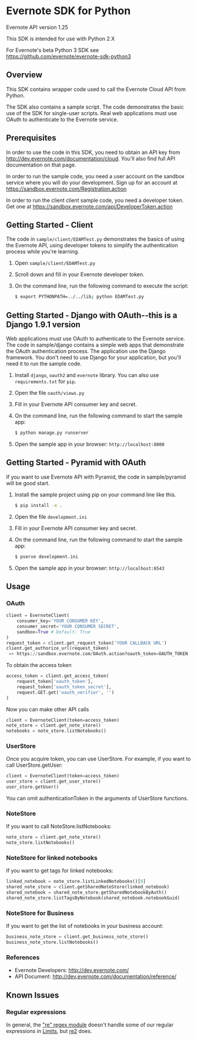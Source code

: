 Evernote SDK for Python
============================================

Evernote API version 1.25 

This SDK is intended for use with Python 2.X

For Evernote's beta Python 3 SDK see https://github.com/evernote/evernote-sdk-python3

Overview
--------
This SDK contains wrapper code used to call the Evernote Cloud API from Python.

The SDK also contains a sample script. The code demonstrates the basic use of the SDK for single-user scripts. Real web applications must use OAuth to authenticate to the Evernote service.

Prerequisites
-------------
In order to use the code in this SDK, you need to obtain an API key from http://dev.evernote.com/documentation/cloud. You'll also find full API documentation on that page.

In order to run the sample code, you need a user account on the sandbox service where you will do your development. Sign up for an account at https://sandbox.evernote.com/Registration.action

In order to run the client client sample code, you need a developer token. Get one at https://sandbox.evernote.com/api/DeveloperToken.action

Getting Started - Client
------------------------
The code in `sample/client/EDAMTest.py` demonstrates the basics of using the Evernote API, using developer tokens to simplify the authentication process while you're learning.

1. Open `sample/client/EDAMTest.py`
2. Scroll down and fill in your Evernote developer token.
3. On the command line, run the following command to execute the script:

    ```bash
    $ export PYTHONPATH=../../lib; python EDAMTest.py
    ```

Getting Started - Django with OAuth--this is a Django 1.9.1 version
------------------------------------
Web applications must use OAuth to authenticate to the Evernote service. The code in sample/django contains a simple web apps that demonstrate the OAuth authentication process. The application use the Django framework. You don't need to use Django for your application, but you'll need it to run the sample code.

1. Install `django`, `oauth2` and `evernote` library.  You can also use `requirements.txt` for `pip`.
2. Open the file `oauth/views.py`
3. Fill in your Evernote API consumer key and secret.
4. On the command line, run the following command to start the sample app:

    ```bash
    $ python manage.py runserver
    ```

5. Open the sample app in your browser: `http://localhost:8000`

Getting Started - Pyramid with OAuth
-------------------------------------
If you want to use Evernote API with Pyramid, the code in sample/pyramid will be good start.

1. Install the sample project using pip on your command line like this.

    ```bash
    $ pip install -e .
    ```

2. Open the file `development.ini`
3. Fill in your Evernote API consumer key and secret.
4. On the command line, run the following command to start the sample app:

    ```bash
    $ pserve development.ini
    ```

5. Open the sample app in your browser: `http://localhost:6543`


Usage
-----
### OAuth ###
```python
client = EvernoteClient(
    consumer_key='YOUR CONSUMER KEY',
    consumer_secret='YOUR CONSUMER SECRET',
    sandbox=True # Default: True
)
request_token = client.get_request_token('YOUR CALLBACK URL')
client.get_authorize_url(request_token)
 => https://sandbox.evernote.com/OAuth.action?oauth_token=OAUTH_TOKEN
```
To obtain the access token
```python
access_token = client.get_access_token(
    request_token['oauth_token'],
    request_token['oauth_token_secret'],
    request.GET.get('oauth_verifier', '')
)
```
Now you can make other API calls
```python
client = EvernoteClient(token=access_token)
note_store = client.get_note_store()
notebooks = note_store.listNotebooks()
```

### UserStore ###
Once you acquire token, you can use UserStore. For example, if you want to call UserStore.getUser:
```python
client = EvernoteClient(token=access_token)
user_store = client.get_user_store()
user_store.getUser()
```
You can omit authenticationToken in the arguments of UserStore functions.

### NoteStore ###
If you want to call NoteStore.listNotebooks:
```python
note_store = client.get_note_store()
note_store.listNotebooks()
```

### NoteStore for linked notebooks ###
If you want to get tags for linked notebooks:
```python
linked_notebook = note_store.listLinkedNotebooks()[0]
shared_note_store = client.getSharedNoteStore(linked_notebook)
shared_notebook = shared_note_store.getSharedNotebookByAuth()
shared_note_store.listTagsByNotebook(shared_notebook.notebookGuid)
```

### NoteStore for Business ###
If you want to get the list of notebooks in your business account:
```python
business_note_store = client.get_business_note_store()
business_note_store.listNotebooks()
```

### References ###
- Evernote Developers: http://dev.evernote.com/
- API Document: http://dev.evernote.com/documentation/reference/


Known Issues
------------
### Regular expressions ###
In general, the ["re" regex module](http://docs.python.org/2/library/re.html) doesn't handle some of our regular expressions in [Limits](https://github.com/evernote/evernote-sdk-python/blob/master/lib/evernote/edam/limits/constants.py), but [re2](https://pypi.python.org/pypi/re2/) does.
